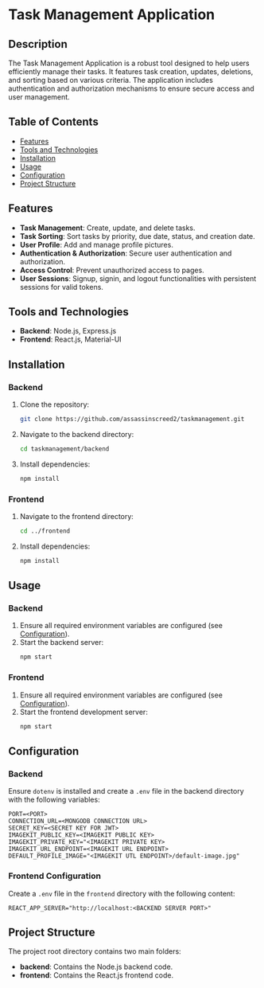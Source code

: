 # Task Management Application

## Description

The Task Management Application is a robust tool designed to help users efficiently manage their tasks. It features task creation, updates, deletions, and sorting based on various criteria. The application includes authentication and authorization mechanisms to ensure secure access and user management.

## Table of Contents

- [Features](#features)
- [Tools and Technologies](#tools-and-technologies)
- [Installation](#installation)
- [Usage](#usage)
- [Configuration](#configuration)
- [Project Structure](#project-structure)

## Features

- **Task Management**: Create, update, and delete tasks.
- **Task Sorting**: Sort tasks by priority, due date, status, and creation date.
- **User Profile**: Add and manage profile pictures.
- **Authentication & Authorization**: Secure user authentication and authorization.
- **Access Control**: Prevent unauthorized access to pages.
- **User Sessions**: Signup, signin, and logout functionalities with persistent sessions for valid tokens.

## Tools and Technologies

- **Backend**: Node.js, Express.js
- **Frontend**: React.js, Material-UI

## Installation

### Backend

1. Clone the repository:
   ```bash
   git clone https://github.com/assassinscreed2/taskmanagement.git
   ```
2. Navigate to the backend directory:
   ```bash
   cd taskmanagement/backend
   ```
3. Install dependencies:
   ```bash
   npm install
   ```

### Frontend

1. Navigate to the frontend directory:
   ```bash
   cd ../frontend
   ```
2. Install dependencies:
   ```bash
   npm install
   ```

## Usage

### Backend

1. Ensure all required environment variables are configured (see [Configuration](#configuration)).
2. Start the backend server:
   ```bash
   npm start
   ```

### Frontend

1. Ensure all required environment variables are configured (see [Configuration](#configuration)).
2. Start the frontend development server:
   ```bash
   npm start
   ```

## Configuration

### Backend

Ensure `dotenv` is installed and create a `.env` file in the backend directory with the following variables:

```env
PORT=<PORT>
CONNECTION_URL=<MONGODB CONNECTION URL>
SECRET_KEY=<SECRET KEY FOR JWT>
IMAGEKIT_PUBLIC_KEY=<IMAGEKIT PUBLIC KEY>
IMAGEKIT_PRIVATE_KEY="<IMAGEKIT PRIVATE KEY>
IMAGEKIT_URL_ENDPOINT=<IMAGEKIT URL ENDPOINT>
DEFAULT_PROFILE_IMAGE="<IMAGEKIT UTL ENDPOINT>/default-image.jpg"
```

### Frontend Configuration

Create a `.env` file in the `frontend` directory with the following content:

```env
REACT_APP_SERVER="http://localhost:<BACKEND SERVER PORT>"
```

## Project Structure

The project root directory contains two main folders:

- **backend**: Contains the Node.js backend code.
- **frontend**: Contains the React.js frontend code.
